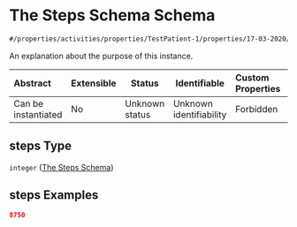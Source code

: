# The Steps Schema Schema

```txt
#/properties/activities/properties/TestPatient-1/properties/17-03-2020/items/properties/steps#/properties/activities/properties/TestPatient-1/properties/17-03-2020/items/properties/steps
```

An explanation about the purpose of this instance.


| Abstract            | Extensible | Status         | Identifiable            | Custom Properties | Additional Properties | Access Restrictions | Defined In                                                                        |
| :------------------ | ---------- | -------------- | ----------------------- | :---------------- | --------------------- | ------------------- | --------------------------------------------------------------------------------- |
| Can be instantiated | No         | Unknown status | Unknown identifiability | Forbidden         | Allowed               | none                | [firebase_final.schema.json\*](firebase_final.schema.json "open original schema") |

## steps Type

`integer` ([The Steps Schema](firebase_final-properties-the-activities-schema-properties-the-patient-activity-schema-properties-the-17-03-2020-schema-the-items-schema-properties-the-steps-schema.md))

## steps Examples

```json
8750
```
